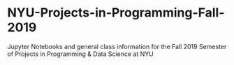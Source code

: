 # NYU-Projects-in-Programming-Fall-2019

Jupyter Notebooks and general class information for the Fall 2019 Semester of Projects in Programming & Data Science at NYU

